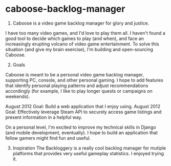 caboose-backlog-manager
=======================

1. Caboose is a video game backlog manager for glory and justice. 

I have too many video games, and I'd love to play them all. I haven't found a good tool to decide which games to play
(and when), and face an increasingly erupting volcano of video game entertainment. To solve this situation (and give
my brain exercise), I'm building and open-sourcing Caboose.

2. Goals

Caboose is meant to be a personal video game backlog manager, supporting PC, console, and other personal gaming. I hope
to add features that identify personal playing patterns and adjust recommendations accordingly (for example, I like to
play longer quests or campaigns on weekends). 

August 2012 Goal: Build a web application that I enjoy using.
August 2012 Goal: Effectively leverage Steam API to securely access game listings and present information in a 
helpful way.

On a personal level, I'm excited to improve my technical skills in Django (and mobile development, eventually). I hope
to build an application that fellow gamers might find fun and useful.

3. Inspiration
The Backloggery is a really cool backlog manager for mutiple platforms that provides very useful gameplay statistics. I
enjoyed trying it.